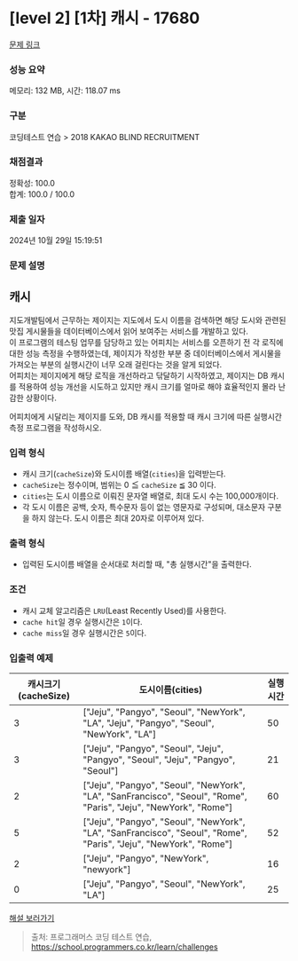 # \[level 2] \[1차] 캐시 - 17680

[문제 링크](https://school.programmers.co.kr/learn/courses/30/lessons/17680)

### 성능 요약

메모리: 132 MB, 시간: 118.07 ms

### 구분

코딩테스트 연습 > 2018 KAKAO BLIND RECRUITMENT

### 채점결과

정확성: 100.0\
합계: 100.0 / 100.0

### 제출 일자

2024년 10월 29일 15:19:51

### 문제 설명

## 캐시

지도개발팀에서 근무하는 제이지는 지도에서 도시 이름을 검색하면 해당 도시와 관련된 맛집 게시물들을 데이터베이스에서 읽어 보여주는 서비스를 개발하고 있다.\
이 프로그램의 테스팅 업무를 담당하고 있는 어피치는 서비스를 오픈하기 전 각 로직에 대한 성능 측정을 수행하였는데, 제이지가 작성한 부분 중 데이터베이스에서 게시물을 가져오는 부분의 실행시간이 너무 오래 걸린다는 것을 알게 되었다.\
어피치는 제이지에게 해당 로직을 개선하라고 닦달하기 시작하였고, 제이지는 DB 캐시를 적용하여 성능 개선을 시도하고 있지만 캐시 크기를 얼마로 해야 효율적인지 몰라 난감한 상황이다.

어피치에게 시달리는 제이지를 도와, DB 캐시를 적용할 때 캐시 크기에 따른 실행시간 측정 프로그램을 작성하시오.

### 입력 형식

* 캐시 크기(`cacheSize`)와 도시이름 배열(`cities`)을 입력받는다.
* `cacheSize`는 정수이며, 범위는 0 ≦ `cacheSize` ≦ 30 이다.
* `cities`는 도시 이름으로 이뤄진 문자열 배열로, 최대 도시 수는 100,000개이다.
* 각 도시 이름은 공백, 숫자, 특수문자 등이 없는 영문자로 구성되며, 대소문자 구분을 하지 않는다. 도시 이름은 최대 20자로 이루어져 있다.

### 출력 형식

* 입력된 도시이름 배열을 순서대로 처리할 때, "총 실행시간"을 출력한다.

### 조건

* 캐시 교체 알고리즘은 `LRU`(Least Recently Used)를 사용한다.
* `cache hit`일 경우 실행시간은 `1`이다.
* `cache miss`일 경우 실행시간은 `5`이다.

### 입출력 예제

| 캐시크기(cacheSize) | 도시이름(cities)                                                                                                       | 실행시간 |
| --------------- | ------------------------------------------------------------------------------------------------------------------ | ---- |
| 3               | \["Jeju", "Pangyo", "Seoul", "NewYork", "LA", "Jeju", "Pangyo", "Seoul", "NewYork", "LA"]                          | 50   |
| 3               | \["Jeju", "Pangyo", "Seoul", "Jeju", "Pangyo", "Seoul", "Jeju", "Pangyo", "Seoul"]                                 | 21   |
| 2               | \["Jeju", "Pangyo", "Seoul", "NewYork", "LA", "SanFrancisco", "Seoul", "Rome", "Paris", "Jeju", "NewYork", "Rome"] | 60   |
| 5               | \["Jeju", "Pangyo", "Seoul", "NewYork", "LA", "SanFrancisco", "Seoul", "Rome", "Paris", "Jeju", "NewYork", "Rome"] | 52   |
| 2               | \["Jeju", "Pangyo", "NewYork", "newyork"]                                                                          | 16   |
| 0               | \["Jeju", "Pangyo", "Seoul", "NewYork", "LA"]                                                                      | 25   |

[해설 보러가기](http://tech.kakao.com/2017/09/27/kakao-blind-recruitment-round-1/)

> 출처: 프로그래머스 코딩 테스트 연습, https://school.programmers.co.kr/learn/challenges
